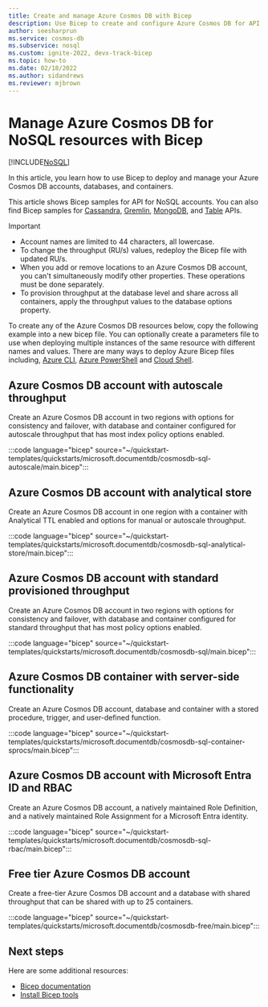 ```yaml
---
title: Create and manage Azure Cosmos DB with Bicep
description: Use Bicep to create and configure Azure Cosmos DB for API for NoSQL 
author: seesharprun
ms.service: cosmos-db
ms.subservice: nosql
ms.custom: ignite-2022, devx-track-bicep
ms.topic: how-to
ms.date: 02/18/2022
ms.author: sidandrews
ms.reviewer: mjbrown
---
```


# Manage Azure Cosmos DB for NoSQL resources with Bicep

[!INCLUDE[NoSQL](../includes/appliesto-nosql.md)]

In this article, you learn how to use Bicep to deploy and manage your Azure Cosmos DB accounts, databases, and containers.

This article shows Bicep samples for API for NoSQL accounts. You can also find Bicep samples for [Cassandra](../cassandra/manage-with-bicep.md), [Gremlin](../graph/manage-with-bicep.md), [MongoDB](../mongodb/manage-with-bicep.md), and [Table](../table/manage-with-bicep.md) APIs.

> [!IMPORTANT]
>
> * Account names are limited to 44 characters, all lowercase.
> * To change the throughput (RU/s) values, redeploy the Bicep file with updated RU/s.
> * When you add or remove locations to an Azure Cosmos DB account, you can't simultaneously modify other properties. These operations must be done separately.
> * To provision throughput at the database level and share across all containers, apply the throughput values to the database options property.

To create any of the Azure Cosmos DB resources below, copy the following example into a new bicep file. You can optionally create a parameters file to use when deploying multiple instances of the same resource with different names and values. There are many ways to deploy Azure Bicep files including, [Azure CLI](../../azure-resource-manager/bicep/deploy-cli.md), [Azure PowerShell](../../azure-resource-manager/bicep/deploy-powershell.md) and [Cloud Shell](../../azure-resource-manager/bicep/deploy-cloud-shell.md).

<a id="create-autoscale"></a>

## Azure Cosmos DB account with autoscale throughput

Create an Azure Cosmos DB account in two regions with options for consistency and failover, with database and container configured for autoscale throughput that has most index policy options enabled.

:::code language="bicep" source="~/quickstart-templates/quickstarts/microsoft.documentdb/cosmosdb-sql-autoscale/main.bicep":::

<a id="create-analytical-store"></a>

## Azure Cosmos DB account with analytical store

Create an Azure Cosmos DB account in one region with a container with Analytical TTL enabled and options for manual or autoscale throughput.

:::code language="bicep" source="~/quickstart-templates/quickstarts/microsoft.documentdb/cosmosdb-sql-analytical-store/main.bicep":::

<a id="create-manual"></a>

## Azure Cosmos DB account with standard provisioned throughput

Create an Azure Cosmos DB account in two regions with options for consistency and failover, with database and container configured for standard throughput that has most policy options enabled.

:::code language="bicep" source="~/quickstart-templates/quickstarts/microsoft.documentdb/cosmosdb-sql/main.bicep":::

<a id="create-sproc"></a>

## Azure Cosmos DB container with server-side functionality

Create an Azure Cosmos DB account, database and container with a stored procedure, trigger, and user-defined function.

:::code language="bicep" source="~/quickstart-templates/quickstarts/microsoft.documentdb/cosmosdb-sql-container-sprocs/main.bicep":::

<a id="create-rbac"></a>

<a name='azure-cosmos-db-account-with-azure-ad-and-rbac'></a>

## Azure Cosmos DB account with Microsoft Entra ID and RBAC

Create an Azure Cosmos DB account, a natively maintained Role Definition, and a natively maintained Role Assignment for a Microsoft Entra identity.

:::code language="bicep" source="~/quickstart-templates/quickstarts/microsoft.documentdb/cosmosdb-sql-rbac/main.bicep":::

<a id="free-tier"></a>

## Free tier Azure Cosmos DB account

Create a free-tier Azure Cosmos DB account and a database with shared throughput that can be shared with up to 25 containers.

:::code language="bicep" source="~/quickstart-templates/quickstarts/microsoft.documentdb/cosmosdb-free/main.bicep":::

## Next steps

Here are some additional resources:

* [Bicep documentation](../../azure-resource-manager/bicep/index.yml)
* [Install Bicep tools](../../azure-resource-manager/bicep/install.md)
